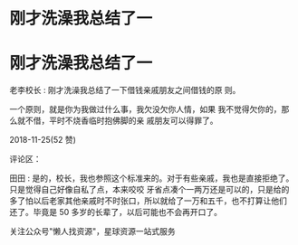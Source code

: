 # 刚才洗澡我总结了一

# 刚才洗澡我总结了一

老李校长 : 刚才洗澡我总结了一下借钱亲戚朋友之间借钱的原 则。

一个原则，就是你为我做过什么事，我欠没欠你人情，如果 我不觉得欠你的，那么就不借，平时不烧香临时抱佛脚的亲 戚朋友可以得罪了。

2018-11-25(52 赞)

评论区：

田田 : 是的，校长，我也参照这个标准来的。对于有些亲戚，我也是直接拒绝了。只是觉得自己好像自私了点，本来咬咬 牙省点凑个一两万还是可以的，只是给的多了怕以后老家其他亲戚时不时张口，所以就给了一万和五千，也不打算让他们 还了。毕竟是 50 多岁的长辈了，以后可能也不会再开口了。

关注公众号"懒人找资源"，星球资源一站式服务